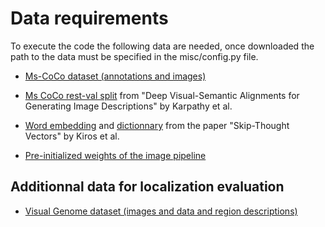 # Data requirements

To execute the code the following data are needed, once downloaded the path to the data must be specified in the misc/config.py file.

* [Ms-CoCo dataset (annotations and images)](http://cocodataset.org/#home)

* [Ms CoCo rest-val split](https://cs.stanford.edu/people/karpathy/deepimagesent/coco.zip)
from "Deep Visual-Semantic Alignments for Generating Image Descriptions" by Karpathy et al.

* [Word embedding](http://www.cs.toronto.edu/~rkiros/models/utable.npy) and [dictionnary](http://www.cs.toronto.edu/~rkiros/models/dictionary.txt) from the paper "Skip-Thought Vectors" by Kiros et al.

* [Pre-initialized weights of the image pipeline](https://cloud.lip6.fr/index.php/s/sEiwuVj7UXWwSjf)

## Additionnal data for localization evaluation

* [Visual Genome dataset (images and data and region descriptions)](https://visualgenome.org/)
